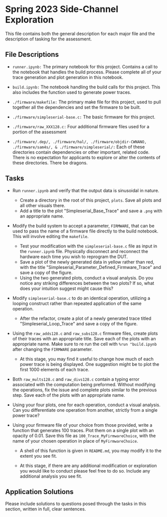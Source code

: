 # Spring 2023 Side-Channel Exploration

This file contains both the general description for each major file and the description of tasking for the assessment.

## File Descriptions

* `runner.ipynb:` The primary notebook for this project. Contains a call to the notebook that handles the build process. Please complete all of your trace generation and plot generation in this notebook.

* `build.ipynb:` The notebook handling the build calls for this project. This also includes the function used to generate power traces.

* `./firmware/makefile:` The primary make file for this project, used to pull together all the dependencies and set the firmware to be built.

* `./firmware/simpleserial-base.c:` The basic firmware for this project.

* `./firmware/raw_XXX128.c:` Four additional firmware files used for a portion of the assessment

* `./firmware/.dep/, ./firmware/hal/, ./firmware/objdir-CWNANO, ./firmware/sam4s/, & ./firmware/simpleserial/:` Each of these directories contain dependencies or other important, related code. There is no expectation for applicants to explore or alter the contents of these directories. There be dragons.

## Tasks



* Run `runner.ipynb` and verify that the output data is sinusoidal in nature. 

    * Create a directory in the root of this project, `plots`. Save all plots and all other visuals there.
    * Add a title to the plot "Simpleserial_Base_Trace" and save a `.png` with an appropriate name.

* Modify the build system to accept a parameter, `FIRMWARE`, that can be used to pass the name of a firmware file directly to the build notebook. This will involve editing the `makefile`.

    * Test your modification with the `simpleserial-base.c` file as input in the `runner.ipynb` file. Physically disconnect and reconnect the hardware each time you wish to reprogram the DUT.
    * Save a plot of the newly generated data in yellow rather than red, with the title "Simpleserial_Parameter_Defined_Firmware_Trace" and save a copy of the figure.
    * Using the two generated plots, conduct a visual analysis. Do you notice any striking differences between the two plots? If so, what does your intuition suggest might cause this?
  
* Modify `simpleserial-base.c` to do an identical operation, utilizing a looping construct rather than repeated application of the same operation.
    * After the refactor, create a plot of a newly generated trace titled "Simpleserial_Loop_Trace" and save a copy of the figure.

* Using the `raw_adds128.c` and `raw_subs128.c` firmware files, create plots of their traces with an appropriate title. Save each of the plots with an appropriate name. Make sure to re run the cell with `%run "build.ipynb` after changing the `FIRMWARE` parameter.

    * At this stage, you may find it useful to change how much of each power trace is being displayed. One suggestion might be to plot the first 1000 elements of each trace.

* Both `raw_mults128.c` and `raw_divs128.c` contain a typing error associated with the computation being preformed. Without modifying the operations, fix the issue and complete plots similar to the previous step. Save each of the plots with an appropriate name.
* Using your four plots, one for each operation, conduct a visual analysis. Can you differentiate one operation from another, strictly from a single power trace?
* Using your firmware file of your choice from those provided, write a function that generates 100 traces. Plot them on a single plot with an opacity of 0.01. Save this file as `100_Trace_MyFirmwareChoice`, with the name of your chosen operation in place of `MyFirmwareChoice`.

    * A shell of this function is given in `README.md`, you may modify it to the extent you see fit.

    * At this stage, if there are any additional modification or exploration you would like to conduct please feel free to do so. Include any additional analysis you see fit.

## Application Solutions

Please include solutions to questions posed through the tasks in this section, written in full, clear sentences.
